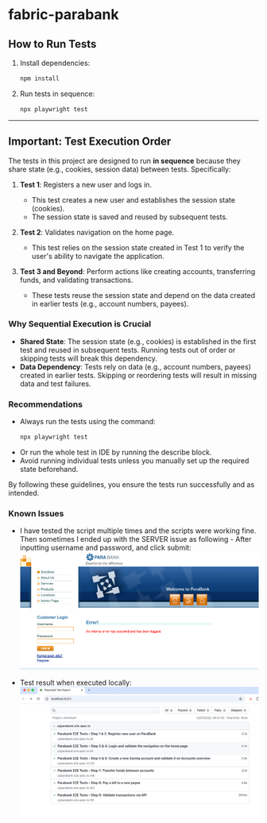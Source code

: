 # fabric-parabank

## How to Run Tests

1. Install dependencies:

   ```bash
   npm install
   ```

2. Run tests in sequence:
   ```bash
   npx playwright test
   ```

---

## Important: Test Execution Order

The tests in this project are designed to run **in sequence** because they share state (e.g., cookies, session data) between tests. Specifically:

1. **Test 1**: Registers a new user and logs in.

   - This test creates a new user and establishes the session state (cookies).
   - The session state is saved and reused by subsequent tests.

2. **Test 2**: Validates navigation on the home page.

   - This test relies on the session state created in Test 1 to verify the user's ability to navigate the application.

3. **Test 3 and Beyond**: Perform actions like creating accounts, transferring funds, and validating transactions.
   - These tests reuse the session state and depend on the data created in earlier tests (e.g., account numbers, payees).

### Why Sequential Execution is Crucial

- **Shared State**: The session state (e.g., cookies) is established in the first test and reused in subsequent tests. Running tests out of order or skipping tests will break this dependency.
- **Data Dependency**: Tests rely on data (e.g., account numbers, payees) created in earlier tests. Skipping or reordering tests will result in missing data and test failures.

### Recommendations

- Always run the tests using the command:
  ```bash
  npx playwright test
  ```
- Or run the whole test in IDE by running the describe block.
- Avoid running individual tests unless you manually set up the required state beforehand.

By following these guidelines, you ensure the tests run successfully and as intended.

### Known Issues

- I have tested the script multiple times and the scripts were working fine. Then sometimes I ended up with the SERVER issue as following - After inputting username and password, and click submit:
  ![LoginError.png](screenshot/LoginError.png)

- Test result when executed locally:
  ![Report.png](screenshot/Report.png)

